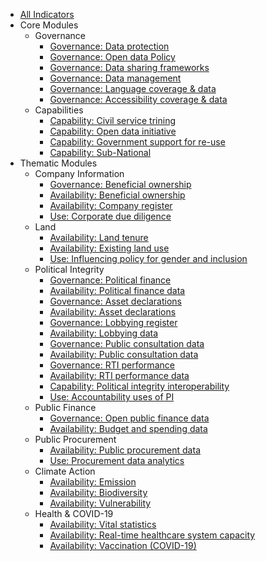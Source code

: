 * [All Indicators](index.md)
* Core Modules
    * Governance 
        * [Governance: Data protection](../indicators/G.GOVERNANCE.DPL.md)
        * [Governance: Open data Policy](../indicators/G.GOVERNANCE.ODPOLICY.md)
        * [Governance: Data sharing frameworks](../indicators/G.GOVERNANCE.DATASHARING.md)
        * [Governance: Data management](../indicators/G.GOVERNANCE.DATAMANAGE.md)
        * [Governance: Language coverage & data](../indicators/G.GOVERNANCE.LANG.md)
        * [Governance: Accessibility coverage & data](../indicators/G.GOVERNANCE.ACCESSIBILITY.md) 
   * Capabilities 
        * [Capability: Civil service trining](../indicators/C.CAPABILITIES.TRAIN.md)
        * [Capability: Open data initiative](../indicators/C.CAPABILITIES.ODINIT.md)
        * [Capability: Government support for re-use](../indicators/C.CAPABILITIES.GOVSUPPORT.md)
        * [Capability: Sub-National](../indicators/C.CAPABILITIES.SUBNAT.md)
* Thematic Modules 
    * Company Information 
        * [Governance: Beneficial ownership](../indicators/G.COMPANY.BOT.md)
        * [Availability: Beneficial ownership ](../indicators/A.COMPANY.BOT.md)
        * [Availability: Company register](../indicators/A.COMPANY.REG.md)    
        * [Use: Corporate due diligence](../indicators/U.COMPANY.DUEDIL.md)
    * Land 
        * [Availability: Land tenure](../indicators/A.LAND.TENURE.md)
        * [Availability: Existing land use](../indicators/A.LAND.ELU.md)
        * [Use: Influencing policy for gender and inclusion](../indicators/U.LAND.GENDERINCLUSION.md)
    * Political Integrity 
         * [Governance: Political finance](../indicators/G.PI.POLFIN.md)
         * [Availability: Political finance data](../indicators/A.PI.POLFIN.md)
         * [Governance: Asset declarations](../indicators/G.PI.IAD.md)
         * [Availability: Asset declarations](../indicators/A.PI.IAD.md)
         * [Governance: Lobbying register](../indicators/G.PI.LOBBY.md)
         * [Availability: Lobbying data](../indicators/A.PI.LOBBY.md)
         * [Governance: Public consultation data](../indicators/G.PI.PUBCON.md)
         * [Availability: Public consultation data](../indicators/A.PI.PUBCON.md)
         * [Governance: RTI performance](../indicators/G.PI.RTI.md)
         * [Availability: RTI performance data](../indicators/A.PI.RTI.md)
         * [Capability: Political integrity interoperability](../indicators/C.PI.INTEROP.md)
         * [Use: Accountability uses of PI](../indicators/U.PI.ACCOUNT.md)
    * Public Finance
         * [Governance: Open public finance data](../indicators/G.PF.PUB-FINANCE.md)
         * [Availability: Budget and spending data](../indicators/A.PF.BUDGETSPEND.md)
    * Public Procurement 
         * [Availability: Public procurement data](../indicators/A.PROCUREMENT.OC.md) 
         * [Use: Procurement data analytics](../indicators/U.PROCUREMENT.ANALYTICS.md)
    * Climate Action 
         * [Availability: Emission](../indicators/A.CLIMATE.EMI.md)
         * [Availability: Biodiversity](../indicators/A.CLIMATE.BIO.md)
         * [Availability: Vulnerability](../indicators/A.CLIMATE.VUL.md)
    * Health & COVID-19
         * [Availability: Vital statistics](../indicators/A.HEALTH.CRVS.md)
         * [Availability: Real-time healthcare system capacity](../indicators/A.HEALTH.RTC.md)
         * [Availability: Vaccination (COVID-19)](../indicators/A.HEALTH.VAC.md)
